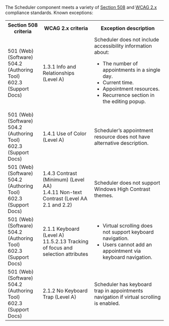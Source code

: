 The Scheduler component meets a variety of <a href="https://www.access-board.gov/ict/" target="_blank">Section 508</a> and <a href="https://www.w3.org/WAI/standards-guidelines/wcag/" target="_blank">WCAG 2.x</a> compliance standards. Known exceptions:

<table class="dx-table">
    <tr>
        <th>Section 508 criteria</th>
        <th>WCAG 2.x criteria</th>
        <th>Exception description</th>
    </tr>
    <tr>
        <td>501 (Web)(Software) <br> 504.2 (Authoring Tool) <br> 602.3 (Support Docs)</td>
        <td>1.3.1 Info and Relationships (Level A) </td>
        <td>
            Scheduler does not include accessibility information about:  
            <ul>
                <li>The number of appointments in a single day. </li>
                <li>Current time. </li>
                <li>Appointment resources.  </li>
                <li>Recurrence section in the editing popup.  </li>
            </ul>
        </td>
    </tr>
    <tr>
        <td>501 (Web)(Software) <br> 504.2 (Authoring Tool) <br> 602.3 (Support Docs)</td>
        <td>1.4.1 Use of Color (Level A) </td>
        <td>Scheduler’s appointment resource does not have alternative description. </td>
    </tr>
    <tr>
        <td>501 (Web)(Software) <br> 504.2 (Authoring Tool) <br> 602.3 (Support Docs)</td>
        <td>1.4.3 Contrast (Minimum) (Level AA) <br> 1.4.11 Non-text Contrast (Level AA 2.1 and 2.2)</td>
        <td>Scheduler does not support Windows High Contrast themes.</td>
    </tr>
    <tr>
        <td>501 (Web)(Software) <br> 504.2 (Authoring Tool) <br> 602.3 (Support Docs)</td>
        <td>2.1.1 Keyboard (Level A) <br> 11.5.2.13 Tracking of focus and selection attributes  </td>
        <td>
            <ul>
                <li>Virtual scrolling does not support keyboard navigation. </li>
                <li>Users cannot add an appointment via keyboard navigation.</li>
            </ul>
        </td>
    </tr>
    <tr>
        <td>501 (Web)(Software) <br> 504.2 (Authoring Tool) <br> 602.3 (Support Docs)</td>
        <td>2.1.2 No Keyboard Trap (Level A)</td>
        <td>Scheduler has keyboard trap in appointments navigation if virtual scrolling is enabled. </td>
    </tr>
</table>
